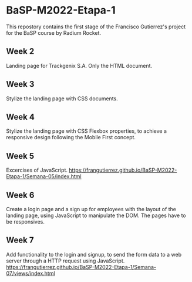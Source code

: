 # BaSP-M2022-Etapa-1
This repostory contains the first stage of the Francisco Gutierrez's project for the BaSP course by Radium Rocket.

## Week 2
Landing page for Trackgenix S.A. Only the HTML document.

## Week 3
Stylize the landing page with CSS documents.

## Week 4
Stylize the landing page with CSS Flexbox properties, to achieve a responsive design following the Mobile First concept.

## Week 5
Excercises of JavaScript.
https://frangutierrez.github.io/BaSP-M2022-Etapa-1/Semana-05/index.html

## Week 6
Create a login page and a sign up for employees with the layout of the landing page, using JavaScript to manipulate the DOM. The pages have to be responsives.

## Week 7
Add functionality to the login and signup, to send the form data to a web server through a HTTP request using JavaScript. https://frangutierrez.github.io/BaSP-M2022-Etapa-1/Semana-07/views/index.html